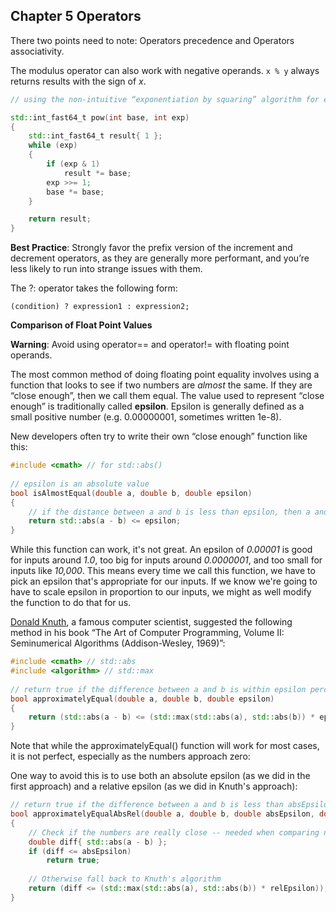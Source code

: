 ## Chapter 5 Operators

There two points need to note: Operators precedence and Operators associativity.

The modulus operator can also work with negative operands. `x % y` always returns results with the sign of *x*.

```C++
// using the non-intuitive “exponentiation by squaring” algorithm for efficiency

std::int_fast64_t pow(int base, int exp)
{
    std::int_fast64_t result{ 1 };
    while (exp)
    {
        if (exp & 1)
            result *= base;
        exp >>= 1;
        base *= base;
    }

    return result;
}
```

**Best Practice**: Strongly favor the prefix version of the increment and decrement operators, as they are generally more performant, and you’re less likely to run into strange issues with them.

The ?: operator takes the following form:

`(condition) ? expression1 : expression2;`

**Comparison of Float Point Values**

**Warning**: Avoid using operator== and operator!= with floating point operands.

The most common method of doing floating point equality involves using a function that looks to see if two numbers are *almost* the same. If they are “close enough”, then we call them equal. The value used to represent “close enough” is traditionally called **epsilon**. Epsilon is generally defined as a small positive number (e.g. 0.00000001, sometimes written 1e-8).

New developers often try to write their own “close enough” function like this:

```C++
#include <cmath> // for std::abs()
 
// epsilon is an absolute value
bool isAlmostEqual(double a, double b, double epsilon)
{
    // if the distance between a and b is less than epsilon, then a and b are "close enough"
    return std::abs(a - b) <= epsilon;
}
```

While this function can work, it's not great. An epsilon of *0.00001* is good for inputs around *1.0*, too big for inputs around *0.0000001*, and too small for inputs like *10,000*. This means every time we call this function, we have to pick an epsilon that's appropriate for our inputs. If we know we're going to have to scale epsilon in proportion to our inputs, we might as well modify the function to do that for us.

[Donald Knuth](https://en.wikipedia.org/wiki/Donald_Knuth), a famous computer scientist, suggested the following method in his book “The Art of Computer Programming, Volume II: Seminumerical Algorithms (Addison-Wesley, 1969)”:

```C++
#include <cmath> // std::abs
#include <algorithm> // std::max
 
// return true if the difference between a and b is within epsilon percent of the larger of a and b
bool approximatelyEqual(double a, double b, double epsilon)
{
    return (std::abs(a - b) <= (std::max(std::abs(a), std::abs(b)) * epsilon));
}
```

Note that while the approximatelyEqual() function will work for most cases, it is not perfect, especially as the numbers approach zero:

One way to avoid this is to use both an absolute epsilon (as we did in the first approach) and a relative epsilon (as we did in Knuth's approach):

```C++
// return true if the difference between a and b is less than absEpsilon, or within relEpsilon percent of the larger of a and b
bool approximatelyEqualAbsRel(double a, double b, double absEpsilon, double relEpsilon)
{
    // Check if the numbers are really close -- needed when comparing numbers near zero.
    double diff{ std::abs(a - b) };
    if (diff <= absEpsilon)
        return true;
 
    // Otherwise fall back to Knuth's algorithm
    return (diff <= (std::max(std::abs(a), std::abs(b)) * relEpsilon));
}
```

